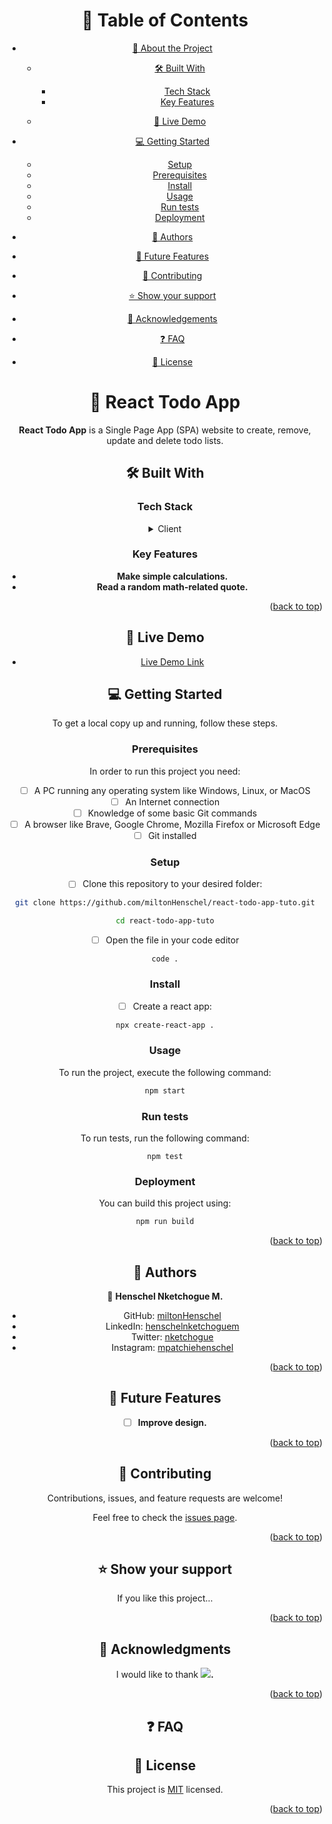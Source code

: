 <div align="center">

<!--
  <img src="murple_logo.png" alt="logo" width="140"  height="auto" />
  <br/>

  <h3><b>React Todo App</b></h3>

</div>

<!-- TABLE OF CONTENTS -->

# 📗 Table of Contents

- [📖 About the Project](#about-project)
   - [🛠 Built With](#built-with)
      - [Tech Stack](#tech-stack)
      - [Key Features](#key-features)

   - [🚀 Live Demo](#live-demo)

- [💻 Getting Started](#getting-started)
   - [Setup](#setup)
   - [Prerequisites](#prerequisites)
   - [Install](#install)
   - [Usage](#usage)
   - [Run tests](#run-tests)
   - [Deployment](#deployment)

- [👥 Authors](#authors)
- [🔭 Future Features](#future-features)
- [🤝 Contributing](#contributing)
- [⭐️ Show your support](#support)
- [🙏 Acknowledgements](#acknowledgements)
- [❓ FAQ](#faq)
- [📝 License](#license)

<!-- PROJECT DESCRIPTION -->

# 📖 React Todo App 

**React Todo App** is a Single Page App (SPA) website to create, remove, update and delete todo lists.

## 🛠 Built With 

### Tech Stack 

<details>
  <summary>Client</summary>
  <ul>
<li><a href="https://www.w3.org/html/" target="_blank"><img align="center" src="https://uxwing.com/wp-content/themes/uxwing/download/brands-and-social-media/html-icon.svg" alt="html5" width="55" height="55"/></a></li>
<li><a href="https://www.w3schools.com/css/" target="_blank"><img align="center" src="https://uxwing.com/wp-content/themes/uxwing/download/brands-and-social-media/css-icon.svg" alt="css3" width="55" height="55"/></a></li>
<li><a href="https://reactjs.org/" target="_blank"><img align="center" src="https://uxwing.com/wp-content/themes/uxwing/download/brands-and-social-media/react-js-icon.svg" alt="react js" width="55" height="55"/></a></li>
  </ul>
</details>

<!--
<details>
  <summary>Server</summary>
  <ul>
    <li><a href="https://expressjs.com/">Express.js</a></li>
  </ul>
</details>

<details>
<summary>Database</summary>
  <ul>
    <li><a href="https://www.postgresql.org/">PostgreSQL</a></li>
  </ul>
</details>

<!-- Features -->

### Key Features 

- **Make simple calculations.**
- **Read a random math-related quote.**

<p align="right">(<a href="#readme-top">back to top</a>)</p>

<!-- LIVE DEMO -->

## 🚀 Live Demo 

- [Live Demo Link](https://miltonhenschel.github.io/react-todo-app-tuto)

<!--  
- [Video presentation](https://www.loom.com/share/)

<p align="right">(<a href="#readme-top">back to top</a>)</p>

<!-- GETTING STARTED -->

## 💻 Getting Started 

To get a local copy up and running, follow these steps.

### Prerequisites

In order to run this project you need:

- [ ] A PC running any operating system like Windows, Linux, or MacOS
- [ ] An Internet connection
- [ ] Knowledge of some basic Git commands
- [ ] A browser like Brave, Google Chrome, Mozilla Firefox or Microsoft Edge
- [ ] Git installed

### Setup

- [ ] Clone this repository to your desired folder:

```sh
git clone https://github.com/miltonHenschel/react-todo-app-tuto.git

```

```sh
cd react-todo-app-tuto

```

- [ ] Open the file in your code editor

```text
code .

```

### Install

- [ ] Create a react app:

```sh
npx create-react-app .

```

### Usage

To run the project, execute the following command:

```sh
npm start

```

### Run tests

To run tests, run the following command:

```text
npm test

```

### Deployment

You can build this project using:

```sh
npm run build

```

<p align="right">(<a href="#readme-top">back to top</a>)</p>

<!-- AUTHORS -->

## 👥 Authors 

👥 **Henschel Nketchogue M.**

- GitHub: [miltonHenschel](https://github.com/miltonHenschel)
- LinkedIn: [henschelnketchoguem](https://www.linkedin.com/in/henschelnketchoguem/)
- Twitter: [nketchogue](https://twitter.com/nketchogue)
- Instagram: [mpatchiehenschel](https://www.instagram.com/mpatchiehenschel/)

<p align="right">(<a href="#readme-top">back to top</a>)</p>

<!-- FUTURE FEATURES -->

## 🔭 Future Features 

- [ ] **Improve design.**

<p align="right">(<a href="#readme-top">back to top</a>)</p>

<!-- CONTRIBUTING -->

## 🤝 Contributing 

Contributions, issues, and feature requests are welcome!

Feel free to check the [issues page](../../issues/).

<p align="right">(<a href="#readme-top">back to top</a>)</p>

<!-- SUPPORT -->

## ⭐️ Show your support 

If you like this project...

<p align="right">(<a href="#readme-top">back to top</a>)</p>

<!-- ACKNOWLEDGEMENTS -->

## 🙏 Acknowledgments 

I would like to thank **![](https://img.shields.io/badge/Microverse-blueviolet).**

<p align="right">(<a href="#readme-top">back to top</a>)</p>

<!-- FAQ (optional) -->

## ❓ FAQ 

<!--
- **[Question_1]**

  - [Answer_1]

- **[Question_2]**

  - [Answer_2]

<p align="right">(<a href="#readme-top">back to top</a>)</p>

<!-- LICENSE -->

## 📝 License 

This project is [MIT](./MIT.md) licensed.

<p align="right">(<a href="#readme-top">back to top</a>)</p>
